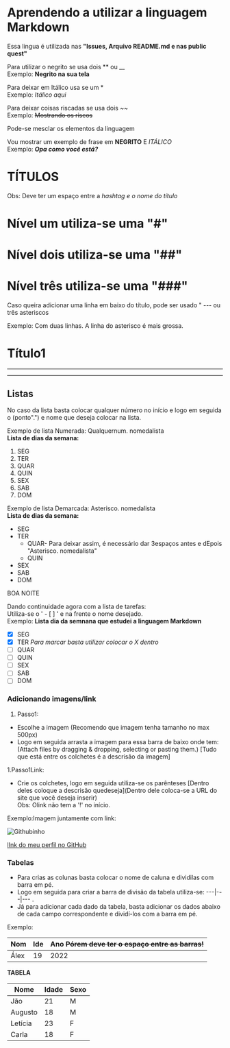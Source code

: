 # Aprendendo a utilizar a linguagem **Markdown**
Essa lingua é utilizada nas **"Issues, Arquivo README.md e nas public quest"**  

Para utilizar o negrito se usa dois **  ou __     
Exemplo: **Negrito na sua tela**  

Para deixar em Itálico usa se um *    
Exemplo: *Itálico aqui*

Para deixar coisas riscadas se usa dois ~~      
Exemplo: ~~Mostrando os riscos~~


Pode-se mesclar os elementos da linguagem     

Vou mostrar um exemplo de frase em **NEGRITO** E *ITÁLICO*          
Exemplo: __*Opa como você está?*__

# TÍTULOS 
Obs: Deve ter um espaço entre a *hashtag e o nome do título*


# Nível um utiliza-se uma "#"  
# Nível dois utiliza-se uma "##"    
# Nível três utiliza-se uma "###"  

Caso queira adicionar uma linha em baixo do título, pode ser usado " --- ou três asteriscos

Exemplo: Com duas linhas. A linha do asterisco é mais grossa.

# Título1
***
---   

## Listas  

No caso da lista basta colocar qualquer número no início e logo em seguida o (ponto".") e nome que deseja colocar na lista. 

Exemplo de lista Numerada: Qualquernum. nomedalista    
**Lista de dias da semana:**  

1. SEG
9. TER
9. QUAR
9. QUIN
9. SEX
9. SAB
9. DOM  

Exemplo de lista Demarcada: Asterisco. nomedalista    
**Lista de dias da semana:**

* SEG
* TER
   * QUAR- Para deixar assim, é necessário dar 3espaços antes e dEpois "Asterisco. nomedalista"
   * QUIN
* SEX
* SAB
* DOM

BOA NOITE

Dando continuidade agora com a lista de tarefas:   
Utiliza-se o  ' - [ ] ' e na frente o nome desejado.    
Exemplo: **Lista dia da semnana que estudei a linguagem Markdown**  
 - [x] SEG  
 - [X] TER *Para marcar basta utilizar colocar o X dentro*
 - [ ] QUAR
 - [ ] QUIN
 - [ ] SEX
 - [ ] SAB
 - [ ] DOM
 
 ### Adicionando imagens/link
 1. Passo1:
 * Escolhe a imagem (Recomendo que imagem tenha tamanho no max 500px)   
 * Logo em seguida arrasta a imagem para essa barra de baixo onde tem:   
   (Attach files by dragging & dropping, selecting or pasting them.)
      [Tudo que está entre os colchetes é a descrisão da imagem]  
      
 1.Passo1Link:
  * Crie os colchetes, logo em seguida utiliza-se os parênteses [Dentro deles coloque a descrisão quedeseja](Dentro dele coloca-se a URL do site que você deseja inserir)    
  Obs: Olink não tem a '!' no início.
  
 Exemplo:Imagem juntamente com link:    
 
 ![Githubinho](https://user-images.githubusercontent.com/119551499/207293107-028ea52e-0a35-42ff-ab85-2b8e695497eb.png) 
 
 [lInk do meu perfil no GitHub](https://github.com/AlexPRGG)
 
 ### Tabelas  
 * Para crias as colunas basta colocar o nome de caluna e dividilas com barra em pé. 
 *  Logo em seguida para criar a barra de divisão da tabela utiliza-se: ---|---|--- .
 *  Já para adicionar cada dado da tabela, basta adicionar os dados abaixo de cada campo correspondente e dividí-los com a barra em pé.   
 
  Exemplo:     
   
 Nom|Ide|Ano                                 ~~Pórem deve ter o espaço entre as barras!~~    
              ---|---|---   
              Álex | 19 | 2022        
         
 **TABELA**
 
 Nome | Idade | Sexo
 --- | --- | ---
 Jão | 21 | M
Augusto | 18 | M 
Letícia | 23 | F
Carla | 18 | F
 
 
 
 
 
 
 
